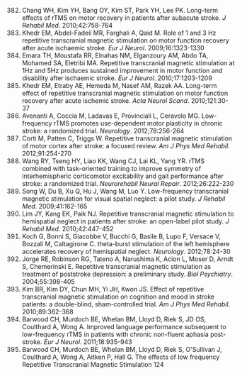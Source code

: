 382) Chang WH, Kim YH, Bang OY, Kim ST, Park YH, Lee PK. Long-term effects of rTMS on motor recovery in patients after subacute stroke. *J Rehabil Med*. 2010;42:758-764
383) Khedr EM, Abdel-Fadeil MR, Farghali A, Qaid M. Role of 1 and 3 Hz repetitive transcranial magnetic stimulation on motor function recovery after acute ischaemic stroke. *Eur J Neurol*. 2009;16:1323-1330
384) Emara TH, Moustafa RR, Elnahas NM, Elganzoury AM, Abdo TA, Mohamed SA, Eletribi MA. Repetitive transcranial magnetic stimulation at 1Hz and 5Hz produces sustained improvement in motor function and disability after ischaemic stroke. *Eur J Neurol*. 2010;17:1203-1209
385) Khedr EM, Etraby AE, Hemeda M, Nasef AM, Razek AA. Long-term effect of repetitive transcranial magnetic stimulation on motor function recovery after acute ischemic stroke. *Acta Neurol Scand*. 2010;121:30-37
386) Avenanti A, Coccia M, Ladavas E, Provinciali L, Ceravolo MG. Low-frequency rTMS promotes use-dependent motor plasticity in chronic stroke: a randomized trial. *Neurology*. 2012;78:256-264
387) Corti M, Patten C, Triggs W. Repetitive transcranial magnetic stimulation of motor cortex after stroke: a focused review. *Am J Phys Med Rehabil*. 2012;91:254-270
388) Wang RY, Tseng HY, Liao KK, Wang CJ, Lai KL, Yang YR. rTMS combined with task-oriented training to improve symmetry of interhemispheric corticomotor excitability and gait performance after stroke: a randomized trial. *Neurorehabil Neural Repair*. 2012;26:222-230
389) Song W, Du B, Xu Q, Hu J, Wang M, Luo Y. Low-frequency transcranial magnetic stimulation for visual spatial neglect: a pilot study. *J Rehabil Med*. 2009;41:162-165
390) Lim JY, Kang EK, Paik NJ. Repetitive transcranial magnetic stimulation to hemispatial neglect in patients after stroke: an open-label pilot study. *J Rehabil Med*. 2010;42:447-452
391) Koch G, Bonni S, Giacobbe V, Bucchi G, Basile B, Lupo F, Versace V, Bozzali M, Caltagirone C. theta-burst stimulation of the left hemisphere accelerates recovery of hemispatial neglect. *Neurology*. 2012;78:24-30
392) Jorge RE, Robinson RG, Tateno A, Narushima K, Acion L, Moser D, Arndt S, Chemerinski E. Repetitive transcranial magnetic stimulation as treatment of poststroke depression: a preliminary study. *Biol Psychiatry*. 2004;55:398-405
393) Kim BR, Kim DY, Chun MH, Yi JH, Kwon JS. Effect of repetitive transcranial magnetic stimulation on cognition and mood in stroke patients: a double-blind, sham-controlled trial. *Am J Phys Med Rehabil*. 2010;89:362-368
394) Barwood CH, Murdoch BE, Whelan BM, Lloyd D, Riek S, JD OS, Coulthard A, Wong A. Improved language performance subsequent to low-frequency rTMS in patients with chronic non-fluent aphasia post-stroke. *Eur J Neurol*. 2011;18:935-943
395) Barwood CH, Murdoch BE, Whelan BM, Lloyd D, Riek S, O'Sullivan J, Coulthard A, Wong A, Aitken P, Hall G. The effects of low frequency Repetitive Transcranial Magnetic Stimulation
<PAGE>124